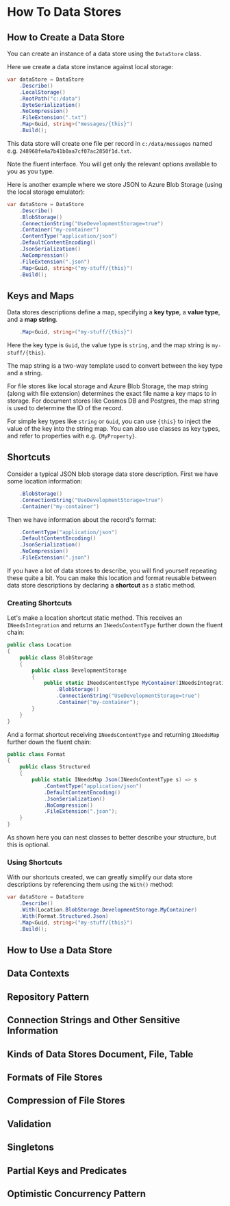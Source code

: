 # How To Data Stores

## How to Create a Data Store

You can create an instance of a data store using the `DataStore` class. 

Here we create a data store instance against local storage:

```csharp
var dataStore = DataStore
    .Describe()
    .LocalStorage()
    .RootPath("c:/data")
    .ByteSerialization()
    .NoCompression()
    .FileExtension(".txt")
    .Map<Guid, string>("messages/{this}")
    .Build();
```

This data store will create one file per record in `c:/data/messages` named e.g. `248968fe4a7b41b0aa7cf07ac2850f1d.txt`.

Note the fluent interface. You will get only the relevant options available to you as you type.

Here is another example where we store JSON to Azure Blob Storage (using the local storage emulator):

```csharp
var dataStore = DataStore
    .Describe()
    .BlobStorage()
    .ConnectionString("UseDevelopmentStorage=true")
    .Container("my-container")
    .ContentType("application/json")
    .DefaultContentEncoding()
    .JsonSerialization()
    .NoCompression()
    .FileExtension(".json")
    .Map<Guid, string>("my-stuff/{this}")
    .Build();
```

## Keys and Maps

Data stores descriptions define a map, specifying a **key type**, a **value type**, and a **map string**. 

```csharp
    .Map<Guid, string>("my-stuff/{this}")
```

Here the key type is `Guid`, the value type is `string`, and the map string is `my-stuff/{this}`.

The map string is a two-way template used to convert between the key type and a string. 

For file stores like local storage and Azure Blob Storage, the map string (along with file extension)  determines the exact file name a key maps to in storage. For document stores like Cosmos DB and Postgres, the map string is used to determine the ID of the record.

For simple key types like `string` or `Guid`, you can use `{this}` to inject the value of the key into the string map. You can also use classes as key types, and refer to properties with e.g. `{MyProperty}`.

## Shortcuts

Consider a typical JSON blob storage data store description. First we have some location information:

```csharp
    .BlobStorage()
    .ConnectionString("UseDevelopmentStorage=true")
    .Container("my-container")
```

Then we have information about the record's format:

```csharp
    .ContentType("application/json")
    .DefaultContentEncoding()
    .JsonSerialization()
    .NoCompression()
    .FileExtension(".json")
```

If you have a lot of data stores to describe, you will find yourself repeating these quite a bit. You can make this location and format reusable between data store descriptions by declaring a **shortcut** as a static method. 

### Creating Shortcuts

Let's make a location shortcut static method. This receives an `INeedsIntegration` and returns an `INeedsContentType` further down the fluent chain:

```csharp
public class Location
{
    public class BlobStorage
    {
        public class DevelopmentStorage
        {
            public static INeedsContentType MyContainer(INeedsIntegration s) => s
                .BlobStorage()
                .ConnectionString("UseDevelopmentStorage=true")
                .Container("my-container");
        }
    }
}
```

And a format shortcut receiving `INeedsContentType` and returning `INeedsMap` further down the fluent chain:

```csharp
public class Format
{
    public class Structured
    {
        public static INeedsMap Json(INeedsContentType s) => s
            .ContentType("application/json")
            .DefaultContentEncoding()
            .JsonSerialization()
            .NoCompression()
            .FileExtension(".json");
    }
}
```

As shown here you can nest classes to better describe your structure, but this is optional.

### Using Shortcuts

With our shortcuts created, we can greatly simplify our data store descriptions by referencing them using the `With()` method:

```csharp
var dataStore = DataStore
    .Describe()
    .With(Location.BlobStorage.DevelopmentStorage.MyContainer)
    .With(Format.Structured.Json)
    .Map<Guid, string>("my-stuff/{this}")
    .Build();
```

## How to Use a Data Store

## Data Contexts

## Repository Pattern

## Connection Strings and Other Sensitive Information

## Kinds of Data Stores Document, File, Table

## Formats of File Stores

## Compression of File Stores

## Validation

## Singletons

## Partial Keys and Predicates

## Optimistic Concurrency Pattern